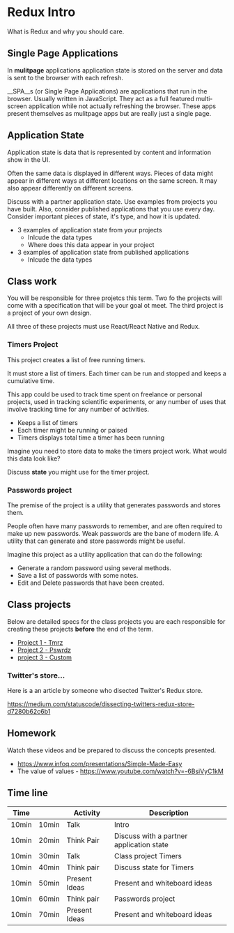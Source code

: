 # Redux Intro 

What is Redux and why you should care.

## Single Page Applications 

In __mulitpage__ applications application state is stored on the server and data
is sent to the browser with each refresh. 

__SPA__s (or Single Page Applications) are applications that run in the browser. 
Usually written in JavaScript. They act as a full featured multi-screen 
application while not actually refreshing the browser. These apps 
present themselves as mulitpage apps but are really just a single page. 

## Application State 

Application state is data that is represented by content and 
information show in the UI. 

Often the same data is displayed in different ways. Pieces of 
data might appear in different ways at different locations on 
the same screen. It may also appear differently on different 
screens.

Discuss with a partner application state. Use examples from projects you 
have built. Also, consider published applications that you use every day. 
Consider important pieces of state, it's type, and how it is updated. 

- 3 examples of application state from your projects
  - Inlcude the data types 
  - Where does this data appear in your project
- 3 examples of application state from published applications
  - Inlcude the data types
  
## Class work 

You will be responsible for three projetcs this term. Two fo the projects 
will come with a specification that will be your goal ot meet. The third 
project is a project of your own design. 

All three of these projects must use React/React Native and Redux. 
  
### Timers Project

This project creates a list of free running timers. 

It must store a list of timers. Each timer can be run and stopped 
and keeps a cumulative time. 

This app could be used to track time spent on freelance or personal projects, 
used in tracking scientific experiments, or any number of uses that involve 
tracking time for any number of activities. 

- Keeps a list of timers
- Each timer might be running or paised
- Timers displays total time a timer has been running

Imagine you need to store data to make the timers project work. 
What would this data look like?

Discuss __state__ you might use for the timer project. 

### Passwords project 

The premise of the project is a utility that generates passwords 
and stores them. 

People often have many passwords to remember, and are often 
required to make up new passwords. Weak passwords are the bane of 
modern life. A utility that can generate and store passwords might 
be useful. 

Imagine this project as a utility application that can do the 
following: 

- Generate a random password using several methods.
- Save a list of passwords with some notes. 
- Edit and Delete passwords that have been created.

## Class projects 

Below are detailed specs for the class projects you are each 
responsible for creating these projects __before__ the end of 
the term. 

- [Project 1 - Tmrz](../project-tmrz) 
- [Project 2 - Pswrdz](../project-pswrdz)
- [project 3 - Custom](../project-custom)

### Twitter's store...

Here is a an article by someone who disected Twitter's Redux store. 

https://medium.com/statuscode/dissecting-twitters-redux-store-d7280b62c6b1

## Homework

Watch these videos and be prepared to discuss the concepts presented.

- https://www.infoq.com/presentations/Simple-Made-Easy
- The value of values - https://www.youtube.com/watch?v=-6BsiVyC1kM

## Time line

| Time |      | Activity     | Description |
|------|------|--------------|-------------|
| 10min| 10min| Talk         | Intro |
| 10min| 20min| Think Pair   | Discuss with a partner application state |
| 10min| 30min| Talk         | Class project Timers |
| 10min| 40min| Think pair   | Discuss state for Timers |
| 10min| 50min| Present Ideas| Present and whiteboard ideas |
| 10min| 60min| Think pair   | Passwords project |
| 10min| 70min| Present Ideas| Present and whiteboard ideas |